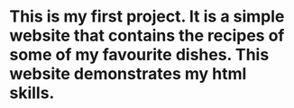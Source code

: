 # This is my first project. It is a simple website that contains the recipes of some of my favourite dishes. This website demonstrates my html skills.